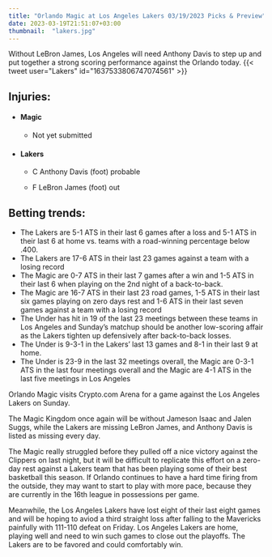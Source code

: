 ```yaml
---
title: "Orlando Magic at Los Angeles Lakers 03/19/2023 Picks & Preview"
date: 2023-03-19T21:51:07+03:00
thumbnail:  "lakers.jpg"
---
```


Without LeBron James, Los Angeles will need Anthony Davis to step up and put together a strong scoring performance against the Orlando today.<!--more-->
{{< tweet user="Lakers" id="1637533806747074561" >}}

## Injuries:

  - #### Magic

    - Not yet submitted

  - #### Lakers

    - C Anthony Davis (foot) probable

    - F LeBron James (foot) out

## Betting trends:

  - The Lakers are 5-1 ATS in their last 6 games after a loss and 5-1 ATS in their last 6 at home vs. teams with a road-winning percentage below .400.
  - The Lakers are 17-6 ATS in their last 23 games against a team with a losing record
  - The Magic are 0-7 ATS in their last 7 games after a win and 1-5 ATS in their last 6 when playing on the 2nd night of a back-to-back.
  - The Magic are 16-7 ATS in their last 23 road games, 1-5 ATS in their last six games playing on zero days rest and 1-6 ATS in their last seven games against a team with a losing record
  - The Under has hit in 19 of the last 23 meetings between these teams in Los Angeles and Sunday’s matchup should be another low-scoring affair as the Lakers tighten up defensively after back-to-back losses.
  - The Under is 9-3-1 in the Lakers’ last 13 games and 8-1 in their last 9 at home.
  - The Under is 23-9 in the last 32 meetings overall, the Magic are 0-3-1 ATS in the last four meetings overall and the Magic are 4-1 ATS in the last five meetings in Los Angeles

Orlando Magic visits Crypto.com Arena for a game against the Los Angeles Lakers on Sunday.

The Magic Kingdom once again will be without Jameson Isaac and Jalen Suggs, while the Lakers are missing LeBron James, and Anthony Davis is listed as missing every day.

The Magic really struggled before they pulled off a nice victory against the Clippers on last night, but it will be difficult to replicate this effort on a zero-day rest against a Lakers team that has been playing some of their best basketball this season. If Orlando continues to have a hard time firing from the outside, they may want to start to play with more pace, because they are currently in the 16th league in possessions per game.

Meanwhile, the Los Angeles Lakers have lost eight of their last eight games and will be hoping to aviod a third straight loss after falling to the Mavericks painfully with 111-110 defeat on Friday. Los Angeles Lakers are home, playing well and need to win such games to close out the playoffs. The Lakers are to be favored and could comfortably win.
